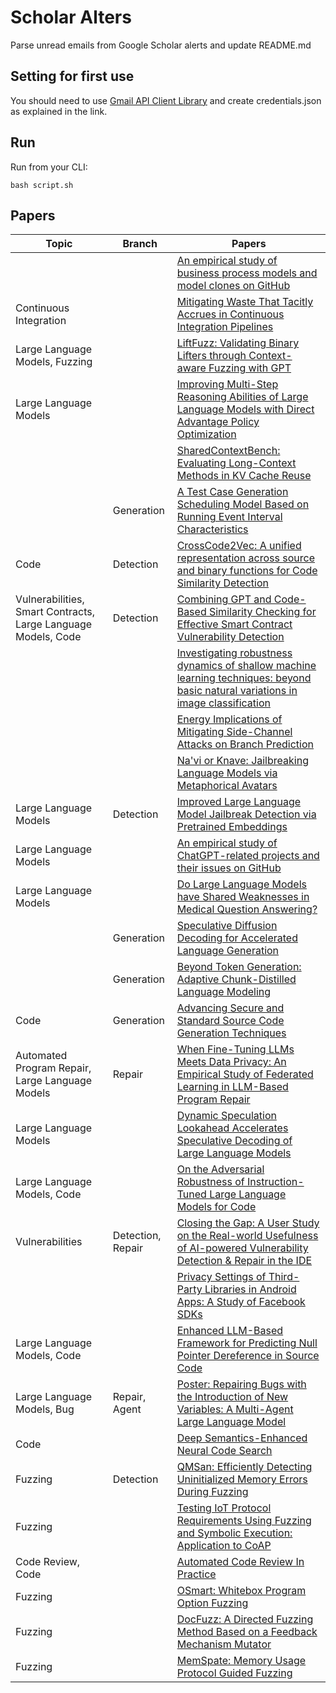 # Scholar Alters
Parse unread emails from Google Scholar alerts and update README.md

## Setting for first use
You should need to use [Gmail API Client Library](https://developers.google.com/gmail/api/quickstart/python) and create
credentials.json as explained in the link.

## Run
Run from your CLI:
```
bash script.sh
```
## Papers

| Topic | Branch | Papers |
| --- | --- | --- |
|  |  | [An empirical study of business process models and model clones on GitHub](https://scholar.google.com/scholar_url?url=https://link.springer.com/article/10.1007/s10664-024-10584-z&hl=en&sa=X&d=17332613695426421038&ei=HrtwZ_fuK8yR6rQPmdmxyA0&scisig=AFWwaeZvWfX9wjdnsquQx6FQr0Zv&oi=scholaralrt&hist=apJ4fD8AAAAJ:11631047573362457156:AFWwaeYhbBKL65h4pzyKCNru3s-R&html=&pos=0&folt=rel) |
| Continuous Integration |  | [Mitigating Waste That Tacitly Accrues in Continuous Integration Pipelines](https://scholar.google.com/scholar_url?url=https://rebels.cs.uwaterloo.ca/papers/icse2025ds_weeraddana.pdf&hl=en&sa=X&d=2157707030137845902&ei=HrtwZ-HeL5XMy9YPtLKRsQ8&scisig=AFWwaeZMrAHRRGxpXhEPnEl_DreG&oi=scholaralrt&hist=apJ4fD8AAAAJ:15725322226479601129:AFWwaeYp-8wbw5OHTjoCHLP43E0V&html=&pos=0&folt=rel) |
| Large Language Models, Fuzzing |  | [LiftFuzz: Validating Binary Lifters through Context-aware Fuzzing with GPT](https://scholar.google.com/scholar_url?url=https://dl.acm.org/doi/pdf/10.1145/3658644.3670276&hl=vi&sa=X&d=6689515915433586974&ei=HrtwZ6P-MMKM6rQP6_3j2Ao&scisig=AFWwaeYxm5kAQZvQgyaURkDAbZyS&oi=scholaralrt&hist=apJ4fD8AAAAJ:16065687014273664109:AFWwaeYpvD7V4gPm0ywHhNT6YvSk&html=&pos=0&folt=rel) |
| Large Language Models |  | [Improving Multi-Step Reasoning Abilities of Large Language Models with Direct Advantage Policy Optimization](https://scholar.google.com/scholar_url?url=https://arxiv.org/pdf/2412.18279%3F&hl=en&sa=X&d=956322645261625150&ei=HrtwZ9m4MpOW6rQP3-rzuQM&scisig=AFWwaeYyBluVZT1lAfD0khYM3jWd&oi=scholaralrt&hist=apJ4fD8AAAAJ:16237994392044955269:AFWwaebaLgrVcMkfKx1Gjt1mqPQn&html=&pos=0&folt=cit) |
|  |  | [SharedContextBench: Evaluating Long-Context Methods in KV Cache Reuse](https://scholar.google.com/scholar_url?url=https://neurips2024-enlsp.github.io/papers/paper_93.pdf&hl=en&sa=X&d=9050696882665092327&ei=HrtwZ9m4MpOW6rQP3-rzuQM&scisig=AFWwaeaomLZFjMLrXMjhNSI3-IeI&oi=scholaralrt&hist=apJ4fD8AAAAJ:16237994392044955269:AFWwaebaLgrVcMkfKx1Gjt1mqPQn&html=&pos=1&folt=cit) |
|  | Generation | [A Test Case Generation Scheduling Model Based on Running Event Interval Characteristics](https://scholar.google.com/scholar_url?url=https://ieeexplore.ieee.org/abstract/document/10816224/&hl=vi&sa=X&d=5275018386520466375&ei=HrtwZ_ujLYWU6rQPgbi84QM&scisig=AFWwaeYh4FX7VxM70C5LlN_Hl_hR&oi=scholaralrt&hist=apJ4fD8AAAAJ:13534924455939102554:AFWwaeZN-y-gtbFtywJ0Xio3nYxl&html=&pos=0&folt=cit) |
| Code | Detection | [CrossCode2Vec: A unified representation across source and binary functions for Code Similarity Detection](https://scholar.google.com/scholar_url?url=https://www.sciencedirect.com/science/article/pii/S0925231224020095&hl=vi&sa=X&d=15398465343744744270&ei=HrtwZ_ujLYWU6rQPgbi84QM&scisig=AFWwaeZ-ajmjzlSw-KkBJ3e0C_LW&oi=scholaralrt&hist=apJ4fD8AAAAJ:13534924455939102554:AFWwaeZN-y-gtbFtywJ0Xio3nYxl&html=&pos=1&folt=cit) |
| Vulnerabilities, Smart Contracts, Large Language Models, Code | Detection | [Combining GPT and Code-Based Similarity Checking for Effective Smart Contract Vulnerability Detection](https://scholar.google.com/scholar_url?url=https://arxiv.org/pdf/2412.18225&hl=vi&sa=X&d=13878172983841122945&ei=HrtwZ_ujLYWU6rQPgbi84QM&scisig=AFWwaeYaQP8j4I7FWzvZcsGKYH-Y&oi=scholaralrt&hist=apJ4fD8AAAAJ:13534924455939102554:AFWwaeZN-y-gtbFtywJ0Xio3nYxl&html=&pos=2&folt=cit) |
|  |  | [Investigating robustness dynamics of shallow machine learning techniques: beyond basic natural variations in image classification](https://scholar.google.com/scholar_url?url=https://www.tandfonline.com/doi/pdf/10.1080/09540091.2024.2435654&hl=en&sa=X&d=4919454195828425269&ei=HrtwZ8GUJfuh6rQPosHk8Ag&scisig=AFWwaeYCbItdJ_upfqkV4S8FA3Nq&oi=scholaralrt&hist=apJ4fD8AAAAJ:5778505219825515303:AFWwaeaDDOggOneW-z6K3HLjAzuP&html=&pos=1&folt=cit) |
|  |  | [Energy Implications of Mitigating Side-Channel Attacks on Branch Prediction](https://scholar.google.com/scholar_url?url=https://www.preprints.org/frontend/manuscript/9518a6cd22f51807bdf2b1a1226d14fa/download_pub&hl=en&sa=X&d=6671944447624274806&ei=HrtwZ8GUJfuh6rQPosHk8Ag&scisig=AFWwaeYhRw3C4KDowJFUtP0dzHds&oi=scholaralrt&hist=apJ4fD8AAAAJ:5778505219825515303:AFWwaeaDDOggOneW-z6K3HLjAzuP&html=&pos=2&folt=cit) |
|  |  | [Na'vi or Knave: Jailbreaking Language Models via Metaphorical Avatars](https://scholar.google.com/scholar_url?url=https://arxiv.org/pdf/2412.12145&hl=en&sa=X&d=18286592697412870574&ei=HrtwZ_v7IZOW6rQP3-rzuQM&scisig=AFWwaeaBuYokGpr4bf1iU52ucqXp&oi=scholaralrt&hist=apJ4fD8AAAAJ:3096313017463695374:AFWwaeb8R4GEV1B4xk_Cz2b6H7gj&html=&pos=0&folt=rel) |
| Large Language Models | Detection | [Improved Large Language Model Jailbreak Detection via Pretrained Embeddings](https://scholar.google.com/scholar_url?url=https://arxiv.org/pdf/2412.01547&hl=en&sa=X&d=2686238783290970797&ei=HrtwZ_v7IZOW6rQP3-rzuQM&scisig=AFWwaeZqp69Gtzy0ukPU8Oigzter&oi=scholaralrt&hist=apJ4fD8AAAAJ:3096313017463695374:AFWwaeb8R4GEV1B4xk_Cz2b6H7gj&html=&pos=1&folt=rel) |
| Large Language Models |  | [An empirical study of ChatGPT-related projects and their issues on GitHub](https://scholar.google.com/scholar_url?url=https://www.sciencedirect.com/science/article/pii/S0957417424029804&hl=en&sa=X&d=11199540563069416920&ei=HrtwZ_v7IZOW6rQP3-rzuQM&scisig=AFWwaebVOfUIBYD7c_LgsiHrfyPK&oi=scholaralrt&hist=apJ4fD8AAAAJ:3096313017463695374:AFWwaeb8R4GEV1B4xk_Cz2b6H7gj&html=&pos=2&folt=rel) |
| Large Language Models |  | [Do Large Language Models have Shared Weaknesses in Medical Question Answering?](https://scholar.google.com/scholar_url?url=https://openreview.net/pdf%3Fid%3DZjQ04tsRQl&hl=en&sa=X&d=6075401327447468481&ei=HrtwZ_v7IZOW6rQP3-rzuQM&scisig=AFWwaebY4AWSPmmwY2rgO_AGW2D0&oi=scholaralrt&hist=apJ4fD8AAAAJ:3096313017463695374:AFWwaeb8R4GEV1B4xk_Cz2b6H7gj&html=&pos=3&folt=rel) |
|  | Generation | [Speculative Diffusion Decoding for Accelerated Language Generation](https://scholar.google.com/scholar_url?url=https://neurips2024-enlsp.github.io/papers/paper_68.pdf&hl=en&sa=X&d=2814976151941477785&ei=HrtwZ_v7IZOW6rQP3-rzuQM&scisig=AFWwaeYVZicnRq3zc_AyQ5Yw7FDX&oi=scholaralrt&hist=apJ4fD8AAAAJ:3096313017463695374:AFWwaeb8R4GEV1B4xk_Cz2b6H7gj&html=&pos=4&folt=rel) |
|  | Generation | [Beyond Token Generation: Adaptive Chunk-Distilled Language Modeling](https://scholar.google.com/scholar_url?url=https://neurips2024-enlsp.github.io/papers/paper_90.pdf&hl=en&sa=X&d=9317882773549830349&ei=HrtwZ_v7IZOW6rQP3-rzuQM&scisig=AFWwaealXNuX74cKnNip2EAX2IVi&oi=scholaralrt&hist=apJ4fD8AAAAJ:3096313017463695374:AFWwaeb8R4GEV1B4xk_Cz2b6H7gj&html=&pos=5&folt=rel) |
| Code | Generation | [Advancing Secure and Standard Source Code Generation Techniques](https://scholar.google.com/scholar_url?url=https://lsiddiqsunny.github.io/public/ICSE_DS.pdf&hl=en&sa=X&d=8574128622075291450&ei=HrtwZ_v7IZOW6rQP3-rzuQM&scisig=AFWwaeaAwedRmhZLNKJmbF4wKp8h&oi=scholaralrt&hist=apJ4fD8AAAAJ:3096313017463695374:AFWwaeb8R4GEV1B4xk_Cz2b6H7gj&html=&pos=6&folt=rel) |
| Automated Program Repair, Large Language Models | Repair | [When Fine-Tuning LLMs Meets Data Privacy: An Empirical Study of Federated Learning in LLM-Based Program Repair](https://scholar.google.com/scholar_url?url=https://arxiv.org/pdf/2412.01072&hl=en&sa=X&d=14458375714411175156&ei=HrtwZ_v7IZOW6rQP3-rzuQM&scisig=AFWwaeYxDA3D17zdblTmBFjnmlOL&oi=scholaralrt&hist=apJ4fD8AAAAJ:3096313017463695374:AFWwaeb8R4GEV1B4xk_Cz2b6H7gj&html=&pos=7&folt=rel) |
| Large Language Models |  | [Dynamic Speculation Lookahead Accelerates Speculative Decoding of Large Language Models](https://scholar.google.com/scholar_url?url=https://neurips2024-enlsp.github.io/papers/paper_19.pdf&hl=en&sa=X&d=2660990682246002780&ei=HrtwZ_v7IZOW6rQP3-rzuQM&scisig=AFWwaeYw8rYi_py046Hdo3OxEJmH&oi=scholaralrt&hist=apJ4fD8AAAAJ:3096313017463695374:AFWwaeb8R4GEV1B4xk_Cz2b6H7gj&html=&pos=8&folt=rel) |
| Large Language Models, Code |  | [On the Adversarial Robustness of Instruction-Tuned Large Language Models for Code](https://scholar.google.com/scholar_url?url=https://arxiv.org/pdf/2411.19508&hl=en&sa=X&d=11437267188537543815&ei=HrtwZ-DNJvaT6rQP5NKD8A8&scisig=AFWwaeZEQUlB1X3h6khTP49R2C0J&oi=scholaralrt&hist=apJ4fD8AAAAJ:8900472388513427833:AFWwaeZM7Y6I9R2ROVLnk31jdyVz&html=&pos=0&folt=rel) |
| Vulnerabilities | Detection, Repair | [Closing the Gap: A User Study on the Real-world Usefulness of AI-powered Vulnerability Detection & Repair in the IDE](https://scholar.google.com/scholar_url?url=https://arxiv.org/pdf/2412.14306&hl=en&sa=X&d=2060352295260285280&ei=HrtwZ-DNJvaT6rQP5NKD8A8&scisig=AFWwaebf7GyZKnLWlpLebpJwP6r2&oi=scholaralrt&hist=apJ4fD8AAAAJ:8900472388513427833:AFWwaeZM7Y6I9R2ROVLnk31jdyVz&html=&pos=1&folt=rel) |
|  |  | [Privacy Settings of Third-Party Libraries in Android Apps: A Study of Facebook SDKs](https://scholar.google.com/scholar_url?url=https://plaintextresponse.com/static/papers/pets2025-rodriguez.pdf&hl=en&sa=X&d=15705230531923140044&ei=HrtwZ-DNJvaT6rQP5NKD8A8&scisig=AFWwaebHV9pmyNZcnwm0HQhfA_Bj&oi=scholaralrt&hist=apJ4fD8AAAAJ:8900472388513427833:AFWwaeZM7Y6I9R2ROVLnk31jdyVz&html=&pos=2&folt=rel) |
| Large Language Models, Code |  | [Enhanced LLM-Based Framework for Predicting Null Pointer Dereference in Source Code](https://scholar.google.com/scholar_url?url=https://arxiv.org/pdf/2412.00216&hl=en&sa=X&d=13699033024584252366&ei=HrtwZ-DNJvaT6rQP5NKD8A8&scisig=AFWwaeaulvLxc6yR-X3-pLb9vl0r&oi=scholaralrt&hist=apJ4fD8AAAAJ:8900472388513427833:AFWwaeZM7Y6I9R2ROVLnk31jdyVz&html=&pos=3&folt=rel) |
| Large Language Models, Bug | Repair, Agent | [Poster: Repairing Bugs with the Introduction of New Variables: A Multi-Agent Large Language Model](https://scholar.google.com/scholar_url?url=https://dl.acm.org/doi/abs/10.1145/3658644.3691412&hl=en&sa=X&d=8018238111977516140&ei=HrtwZ-DNJvaT6rQP5NKD8A8&scisig=AFWwaebrY0W9k1w4UQxeqNMbg-ZK&oi=scholaralrt&hist=apJ4fD8AAAAJ:8900472388513427833:AFWwaeZM7Y6I9R2ROVLnk31jdyVz&html=&pos=4&folt=rel) |
| Code |  | [Deep Semantics-Enhanced Neural Code Search](https://scholar.google.com/scholar_url?url=https://www.mdpi.com/2079-9292/13/23/4704&hl=en&sa=X&d=15861870046799209203&ei=HrtwZ-DNJvaT6rQP5NKD8A8&scisig=AFWwaeY0VIFZ1rQHsNPNP9IDEeH5&oi=scholaralrt&hist=apJ4fD8AAAAJ:8900472388513427833:AFWwaeZM7Y6I9R2ROVLnk31jdyVz&html=&pos=5&folt=rel) |
| Fuzzing | Detection | [QMSan: Efficiently Detecting Uninitialized Memory Errors During Fuzzing](https://scholar.google.com/scholar_url?url=http://hexhive.epfl.ch/publications/files/25NDSS3.pdf&hl=en&sa=X&d=3492882422078037654&ei=HrtwZ-DNJvaT6rQP5NKD8A8&scisig=AFWwaeZxIATbpvC3O6qNX1ezNWyG&oi=scholaralrt&hist=apJ4fD8AAAAJ:8900472388513427833:AFWwaeZM7Y6I9R2ROVLnk31jdyVz&html=&pos=6&folt=rel) |
| Fuzzing |  | [Testing IoT Protocol Requirements Using Fuzzing and Symbolic Execution: Application to CoAP](https://scholar.google.com/scholar_url?url=https://assist-project.github.io/papers/TestingProtocolRequirements%40CSCN-24.pdf&hl=en&sa=X&d=5066384615736895420&ei=HrtwZ-DNJvaT6rQP5NKD8A8&scisig=AFWwaeb5_bg_R6tMU8n-8SedtQip&oi=scholaralrt&hist=apJ4fD8AAAAJ:8900472388513427833:AFWwaeZM7Y6I9R2ROVLnk31jdyVz&html=&pos=7&folt=rel) |
| Code Review, Code |  | [Automated Code Review In Practice](https://scholar.google.com/scholar_url?url=https://arxiv.org/pdf/2412.18531&hl=vi&sa=X&d=11122620320029855774&ei=HrtwZ9TMKoqay9YP7vuXyQg&scisig=AFWwaebdwYY1yGc2u3jgtWRCAMbC&oi=scholaralrt&hist=apJ4fD8AAAAJ:11355862984917483435:AFWwaeZvT_NNWQMu4_zZrEW644gW&html=&pos=0&folt=rel) |
| Fuzzing |  | [OSmart: Whitebox Program Option Fuzzing](https://scholar.google.com/scholar_url?url=https://dl.acm.org/doi/pdf/10.1145/3658644.3690228&hl=en&sa=X&d=5904285857975094724&ei=HrtwZ4-KKbiC6rQP-7vSmAc&scisig=AFWwaeZcYeCjL7gfkZrZBmd5wp0K&oi=scholaralrt&hist=apJ4fD8AAAAJ:11137134570824175991:AFWwaeZJgvZkFmSwNlRigHvrI7d8&html=&pos=0&folt=rel) |
| Fuzzing |  | [DocFuzz: A Directed Fuzzing Method Based on a Feedback Mechanism Mutator](https://scholar.google.com/scholar_url?url=https://onlinelibrary.wiley.com/doi/pdf/10.1155/int/7931792&hl=en&sa=X&d=18402175620525564046&ei=HrtwZ4-KKbiC6rQP-7vSmAc&scisig=AFWwaeYGh5JpZg6Tuqlpicp7ao4N&oi=scholaralrt&hist=apJ4fD8AAAAJ:11137134570824175991:AFWwaeZJgvZkFmSwNlRigHvrI7d8&html=&pos=1&folt=rel) |
| Fuzzing |  | [MemSpate: Memory Usage Protocol Guided Fuzzing](https://scholar.google.com/scholar_url?url=https://link.springer.com/chapter/10.1007/978-981-96-0617-7_14&hl=en&sa=X&d=13723180342917247379&ei=HrtwZ4-KKbiC6rQP-7vSmAc&scisig=AFWwaeb-0clKcM_st7PcZsoaKJMs&oi=scholaralrt&hist=apJ4fD8AAAAJ:11137134570824175991:AFWwaeZJgvZkFmSwNlRigHvrI7d8&html=&pos=2&folt=rel) |
